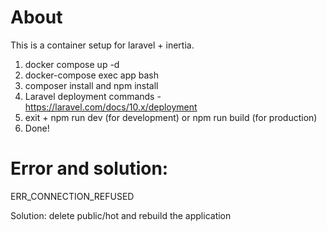 # About

This is a container setup for laravel + inertia.

1. docker compose up -d
2. docker-compose exec app bash
3. composer install and npm install
4. Laravel deployment commands - https://laravel.com/docs/10.x/deployment
5. exit + npm run dev (for development) or npm run build (for production)
6. Done!

# Error and solution:

<p>ERR_CONNECTION_REFUSED</p>
<p>Solution: delete public/hot and rebuild the application</p>






